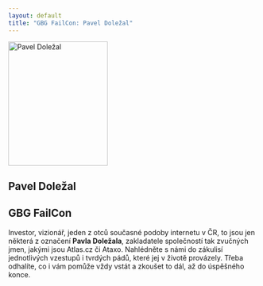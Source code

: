 ```yaml
---
layout: default
title: "GBG FailCon: Pavel Doležal" 
---
```


<section id="speakers" class="row speakers-detail">
  <div class="speaker failcon span3 nohover">
    <a href="https://plus.google.com/118057997836838388380/posts">
      <img src="/data/imgs/recnici/pavel-dolezal.jpg" width="200" height="250" alt="Pavel Doležal" />
    </a>   
    <div class="info">
      <h2>Pavel Doležal</h2>
    </div>
  </div>
  <div class="span9 talk-info">
    <h1>GBG FailCon</h1>
    <p>Investor, vizionář, jeden z otců současné podoby internetu v ČR, to jsou jen některá z označení <strong>Pavla Doležala</strong>, zakladatele společností tak zvučných jmen, jakými jsou Atlas.cz či Ataxo. Nahlédněte s námi do zákulisí jednotlivých vzestupů i tvrdých pádů, které jej v životě provázely. Třeba odhalíte, co i vám pomůže vždy vstát a zkoušet to dál, až do úspěšného konce.
</p>
  </div>
</section>